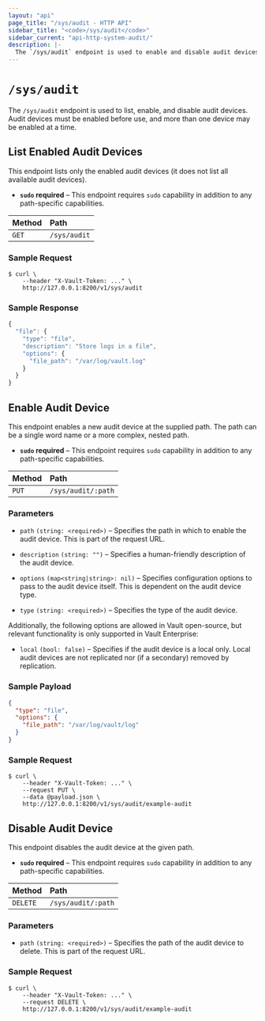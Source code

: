 ```yaml
---
layout: "api"
page_title: "/sys/audit - HTTP API"
sidebar_title: "<code>/sys/audit</code>"
sidebar_current: "api-http-system-audit/"
description: |-
  The `/sys/audit` endpoint is used to enable and disable audit devices.
---
```


# `/sys/audit`

The `/sys/audit` endpoint is used to list, enable, and disable audit devices.
Audit devices must be enabled before use, and more than one device may be
enabled at a time.

## List Enabled Audit Devices

This endpoint lists only the enabled audit devices (it does not list all
available audit devices).

- **`sudo` required** – This endpoint requires `sudo` capability in addition to
  any path-specific capabilities.

| Method   | Path                         |
| :--------------------------- | :--------------------- |
| `GET`    | `/sys/audit`                 |

### Sample Request

```
$ curl \
    --header "X-Vault-Token: ..." \
    http://127.0.0.1:8200/v1/sys/audit
```

### Sample Response

```javascript
{
  "file": {
    "type": "file",
    "description": "Store logs in a file",
    "options": {
      "file_path": "/var/log/vault.log"
    }
  }
}
```

## Enable Audit Device

This endpoint enables a new audit device at the supplied path. The path can be a
single word name or a more complex, nested path.

- **`sudo` required** – This endpoint requires `sudo` capability in addition to
  any path-specific capabilities.

| Method   | Path                         |
| :--------------------------- | :--------------------- |
| `PUT`    | `/sys/audit/:path`           |

### Parameters

- `path` `(string: <required>)` – Specifies the path in which to enable the audit
  device. This is part of the request URL.

- `description` `(string: "")` – Specifies a human-friendly description of the
  audit device.

- `options` `(map<string|string>: nil)` – Specifies configuration options to
  pass to the audit device itself. This is dependent on the audit device type.

- `type` `(string: <required>)` – Specifies the type of the audit device.

Additionally, the following options are allowed in Vault open-source, but
relevant functionality is only supported in Vault Enterprise:

- `local` `(bool: false)` – Specifies if the audit device is a local only. Local
  audit devices are not replicated nor (if a secondary) removed by replication.

### Sample Payload

```json
{
  "type": "file",
  "options": {
    "file_path": "/var/log/vault/log"
  }
}
```

### Sample Request

```
$ curl \
    --header "X-Vault-Token: ..." \
    --request PUT \
    --data @payload.json \
    http://127.0.0.1:8200/v1/sys/audit/example-audit
```

## Disable Audit Device

This endpoint disables the audit device at the given path.

- **`sudo` required** – This endpoint requires `sudo` capability in addition to
  any path-specific capabilities.

| Method   | Path                         |
| :--------------------------- | :--------------------- |
| `DELETE` | `/sys/audit/:path`           |

### Parameters

- `path` `(string: <required>)` – Specifies the path of the audit device to
  delete. This is part of the request URL.

### Sample Request

```
$ curl \
    --header "X-Vault-Token: ..." \
    --request DELETE \
    http://127.0.0.1:8200/v1/sys/audit/example-audit
```
